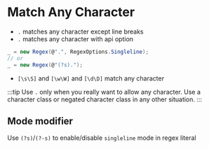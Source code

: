 # Match Any Character

- `.` matches any character except line breaks
- `.` matches any character with api option

```cs
_ = new Regex(@".", RegexOptions.Singleline);
// or
_ = new Regex(@"(?s).");
```

- `[\s\S]` and `[\w\W]` and `[\d\D]` match any character

:::tip
Use `.` only when you really want to allow any character. Use a character class or negated character class in any other situation.
:::

## Mode modifier

Use `(?s)`/`(?-s)` to enable/disable `singleline` mode in regex literal
